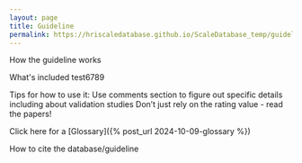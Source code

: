 ```yaml
---
layout: page
title: Guideline
permalink: https://hriscaledatabase.github.io/ScaleDatabase_temp/guideline #/guideline/
---
```


How the guideline works

What's included
test6789

Tips for how to use it: Use comments section to figure out specific details including about validation studies
Don’t just rely on the rating value - read the papers!


Click here for a [Glossary]({% post_url 2024-10-09-glossary %})

How to cite the database/guideline